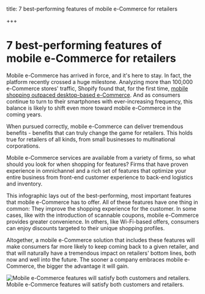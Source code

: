 title: 7 best-performing features of mobile e-Commerce for retailers

+++


# 7 best-performing features of mobile e-Commerce for retailers

Mobile e-Commerce has arrived in force, and it's here to stay. In fact, the platform recently crossed a huge milestone. Analyzing more than 100,000 e-Commerce stores' traffic, Shopify found that, for the first time, [mobile shopping outpaced desktop-based e-Commerce](http://www.shopify.com/blog/15206517-mobile-now-accounts-for-50-3-of-all-ecommerce-traffic). And as consumers continue to turn to their smartphones with ever-increasing frequency, this balance is likely to shift even more toward mobile e-Commerce in the coming years.

When pursued correctly, mobile e-Commerce can deliver tremendous benefits - benefits that can truly change the game for retailers. This holds true for retailers of all kinds, from small businesses to multinational corporations. 

Mobile e-Commerce services are available from a variety of firms, so what should you look for when shopping for features? Firms that have proven experience in omnichannel and a rich set of features that optimize your entire business from front-end customer experience to back-end logistics and inventory. 

This infographic lays out of the best-performing, most important features that mobile e-Commerce has to offer. All of these features have one thing in common: They improve the shopping experience for the customer. In some cases, like with the introduction of scannable coupons, mobile e-Commerce provides greater convenience. In others, like Wi-Fi-based offers, consumers can enjoy discounts targeted to their unique shopping profiles.

Altogether, a mobile e-Commerce solution that includes these features will make consumers far more likely to keep coming back to a given retailer, and that will naturally have a tremendous impact on retailers' bottom lines, both now and well into the future. The sooner a company embraces mobile e-Commerce, the bigger the advantage it will gain.

![Mobile e-Commerce features will satisfy both customers and retailers.](http://opticcf.brafton.com/14118314.image)Mobile e-Commerce features will satisfy both customers and retailers.
